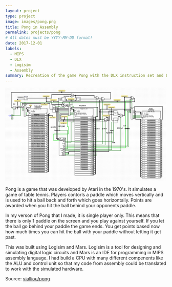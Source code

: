```yaml
---
layout: project
type: project
image: images/pong.png
title: Pong in Assembly
permalink: projects/pong
# All dates must be YYYY-MM-DD format!
date: 2017-12-01
labels:
  - MIPS
  - DLX
  - Logisim
  - Assembly
summary: Recreation of the game Pong with the DLX instruction set and Logisim for hardware simulation.
---
```


<div class="centered">
  <img class="ui image" src="../images/ALU.png">
</div>

Pong is a game that was developed by Atari in the 1970's. It simulates a game of table tennis. Players contorls a paddle which moves vertically and is used to hit a ball back and forth which goes horizontally. Points are awarded when you hit the ball behind your opponents paddle.

In my verson of Pong that I made, it is single player only. This means that there is only 1 paddle on the screen and you play against yourself. If you let the ball go behind your paddle the game ends. You get points based now how much times you can hit the ball with your paddle without letting it get past. 

This was built using Logisim and Mars. Logisim is a tool for designing and simulating digital logic circuits and Mars is an IDE for programming in MIPS assembly language. I had build a CPU with many different compenents like the ALU and control unit so that my code from assembly could be translated to work with the simulated hardware. 

Source: <a href="https://github.com/vialliou/pong"><i class="large github icon "></i>vialliou/pong</a>
